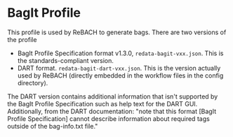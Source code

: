 # BagIt Profile
This profile is used by ReBACH to generate bags. There are two versions of the profile

- BagIt Profile Specification format v1.3.0, `redata-bagit-vxx.json`. This is the standards-compliant version.
- DART format. `redata-bagit-dart-vxx.json`. This is the version actually used by ReBACH (directly embedded in the workflow files in the config directory).

The DART version contains additional information that isn't supported by the BagIt Profile Specification such as help text for the DART GUI. Additionally, from the DART documentation: "note that this format [BagIt Profile Specification] cannot describe information about required tags outside of the bag-info.txt file."